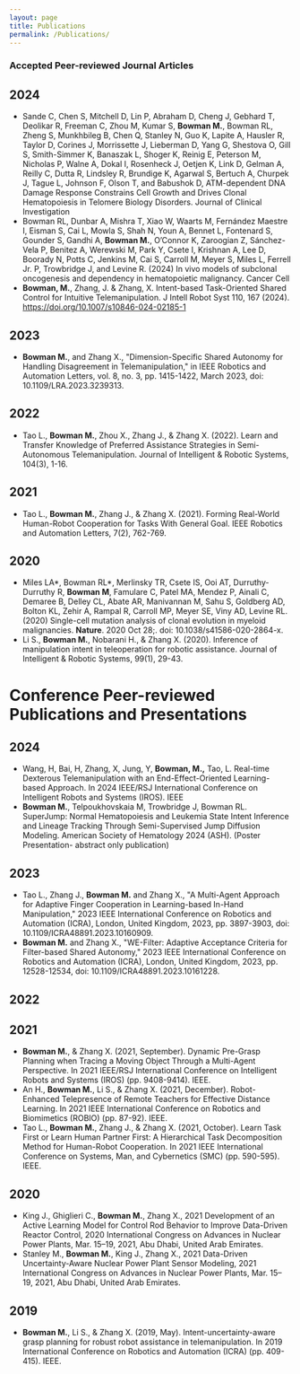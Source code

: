 ```yaml
---
layout: page
title: Publications
permalink: /Publications/
---
```



### Accepted Peer-reviewed Journal Articles

## 2024
- Sande C, Chen S, Mitchell D, Lin P, Abraham D, Cheng J, Gebhard T, Deolikar R, Freeman C, Zhou M, Kumar S, **Bowman M.**, Bowman RL, Zheng S, Munkhbileg B, Chen Q, Stanley N, Guo K, Lapite A, Hausler R, Taylor D, Corines J, Morrissette J, Lieberman D, Yang G, Shestova O, Gill S, Smith-Simmer K, Banaszak L, Shoger K, Reinig E, Peterson M, Nicholas P, Walne A, Dokal I, Rosenheck J, Oetjen K, Link D, Gelman A, Reilly C, Dutta R, Lindsley R, Brundige K, Agarwal S, Bertuch A, Churpek J, Tague L, Johnson F, Olson T, and Babushok D, ATM-dependent DNA Damage Response Constrains Cell Growth and Drives Clonal Hematopoiesis in Telomere Biology Disorders. Journal of Clinical Investigation
- Bowman RL,  Dunbar A, Mishra T, Xiao W, Waarts M, Fernández Maestre I, Eisman S, Cai L, Mowla S, Shah N, Youn A, Bennet L, Fontenard S, Gounder S, Gandhi A, **Bowman M.**, O’Connor K, Zaroogian Z, Sánchez-Vela P, Benitez A, Werewski M, Park Y, Csete I, Krishnan A, Lee D, Boorady N, Potts C, Jenkins M, Cai S, Carroll M, Meyer S, Miles L, Ferrell Jr. P, Trowbridge J, and Levine R. (2024) In vivo models of subclonal oncogenesis and dependency in hematopoietic malignancy. Cancer Cell
- **Bowman, M.**, Zhang, J. & Zhang, X. Intent-based Task-Oriented Shared Control for Intuitive Telemanipulation. J Intell Robot Syst 110, 167 (2024). https://doi.org/10.1007/s10846-024-02185-1

## 2023
- **Bowman M.**, and Zhang X., "Dimension-Specific Shared Autonomy for Handling Disagreement in Telemanipulation," in IEEE Robotics and Automation Letters, vol. 8, no. 3, pp. 1415-1422, March 2023, doi: 10.1109/LRA.2023.3239313.

## 2022
-	Tao L., **Bowman M.**, Zhou X., Zhang J., & Zhang X. (2022). Learn and Transfer Knowledge of Preferred Assistance Strategies in Semi-Autonomous Telemanipulation. Journal of Intelligent & Robotic Systems, 104(3), 1-16.
  
## 2021
- Tao L., **Bowman M.**, Zhang J., & Zhang X. (2021). Forming Real-World Human-Robot Cooperation for Tasks With General Goal. IEEE Robotics and Automation Letters, 7(2), 762-769.

## 2020
-	Miles LA*, Bowman RL*, Merlinsky TR, Csete IS, Ooi AT, Durruthy-Durruthy R, **Bowman M**, Famulare C, Patel MA, Mendez P, Ainali C, Demaree B, Delley CL, Abate AR, Manivannan M, Sahu S, Goldberg AD, Bolton KL, Zehir A, Rampal R, Carroll MP, Meyer SE, Viny AD, Levine RL. (2020) Single-cell mutation analysis of clonal evolution in myeloid malignancies. **Nature**. 2020 Oct 28;. doi: 10.1038/s41586-020-2864-x.
-	Li S., **Bowman M.**, Nobarani H., & Zhang X. (2020). Inference of manipulation intent in teleoperation for robotic assistance. Journal of Intelligent & Robotic Systems, 99(1), 29-43.


# Conference Peer-reviewed Publications and Presentations

## 2024
- Wang, H, Bai, H, Zhang, X, Jung, Y, **Bowman, M.,** Tao, L. Real-time Dexterous Telemanipulation with an End-Effect-Oriented Learning-based Approach. In 2024 IEEE/RSJ International Conference on Intelligent Robots and Systems (IROS). IEEE
- **Bowman M.**, Telpoukhovskaia M, Trowbridge J, Bowman RL. SuperJump: Normal Hematopoiesis and Leukemia State Intent Inference and Lineage Tracking Through Semi-Supervised Jump Diffusion Modeling. American Society of Hematology 2024 (ASH). (Poster Presentation- abstract only publication)

## 2023
- Tao L., Zhang J., **Bowman M.** and Zhang X., "A Multi-Agent Approach for Adaptive Finger Cooperation in Learning-based In-Hand Manipulation," 2023 IEEE International Conference on Robotics and Automation (ICRA), London, United Kingdom, 2023, pp. 3897-3903, doi: 10.1109/ICRA48891.2023.10160909.
- **Bowman M.** and Zhang X., "WE-Filter: Adaptive Acceptance Criteria for Filter-based Shared Autonomy," 2023 IEEE International Conference on Robotics and Automation (ICRA), London, United Kingdom, 2023, pp. 12528-12534, doi: 10.1109/ICRA48891.2023.10161228.

## 2022

## 2021
- **Bowman M.**, & Zhang X. (2021, September). Dynamic Pre-Grasp Planning when Tracing a Moving Object Through a Multi-Agent Perspective. In 2021 IEEE/RSJ International Conference on Intelligent Robots and Systems (IROS) (pp. 9408-9414). IEEE.
- An H., **Bowman M.**, Li S., & Zhang X. (2021, December). Robot-Enhanced Telepresence of Remote Teachers for Effective Distance Learning. In 2021 IEEE International Conference on Robotics and Biomimetics (ROBIO) (pp. 87-92). IEEE.
- Tao L., **Bowman M.**, Zhang J., & Zhang X. (2021, October). Learn Task First or Learn Human Partner First: A Hierarchical Task Decomposition Method for Human-Robot Cooperation. In 2021 IEEE International Conference on Systems, Man, and Cybernetics (SMC) (pp. 590-595). IEEE.

## 2020
- King J., Ghiglieri C., **Bowman M.**,  Zhang X., 2021 Development of an Active Learning Model for Control Rod Behavior to Improve Data-Driven Reactor Control, 2020 International Congress on Advances in Nuclear Power Plants, Mar. 15–19, 2021, Abu Dhabi, United Arab Emirates.
- Stanley M., **Bowman M.**, King J., Zhang X., 2021 Data-Driven Uncertainty-Aware Nuclear Power Plant Sensor Modeling, 2021 International Congress on Advances in Nuclear Power Plants, Mar. 15–19, 2021, Abu Dhabi, United Arab Emirates.

## 2019

- **Bowman M.**, Li S., & Zhang X. (2019, May). Intent-uncertainty-aware grasp planning for robust robot assistance in telemanipulation. In 2019 International Conference on Robotics and Automation (ICRA) (pp. 409-415). IEEE.
